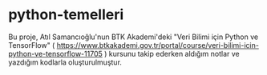 # python-temelleri
Bu proje, Atıl Samancıoğlu'nun BTK Akademi'deki "Veri Bilimi için Python ve TensorFlow" ( https://www.btkakademi.gov.tr/portal/course/veri-bilimi-icin-python-ve-tensorflow-11705 ) kursunu takip ederken aldığım notlar ve yazdığım kodlarla oluşturulmuştur.
